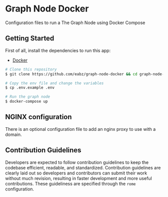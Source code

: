 # Graph Node Docker

Configuration files to run a The Graph Node using Docker Compose

## Getting Started

First of all, install the dependencies to run this app:

- [Docker](https://www.docker.com/)

```bash
# Clone this repository
$ git clone https://github.com/eabz/graph-node-docker && cd graph-node-docker

# Copy the env file and change the variables
$ cp .env.example .env

# Run the graph node
$ docker-compose up
```

## NGINX configuration

There is an optional configuration file to add an nginx proxy to use with a domain.

## Contribution Guidelines

Developers are expected to follow contribution guidelines to keep the codebase efficient, readable, and standardized. Contribution guidelines are clearly laid out so developers and contributors can submit their work without much revision, resulting in faster development and more useful contributions. These guideliness are specified through the `rome` configuration.